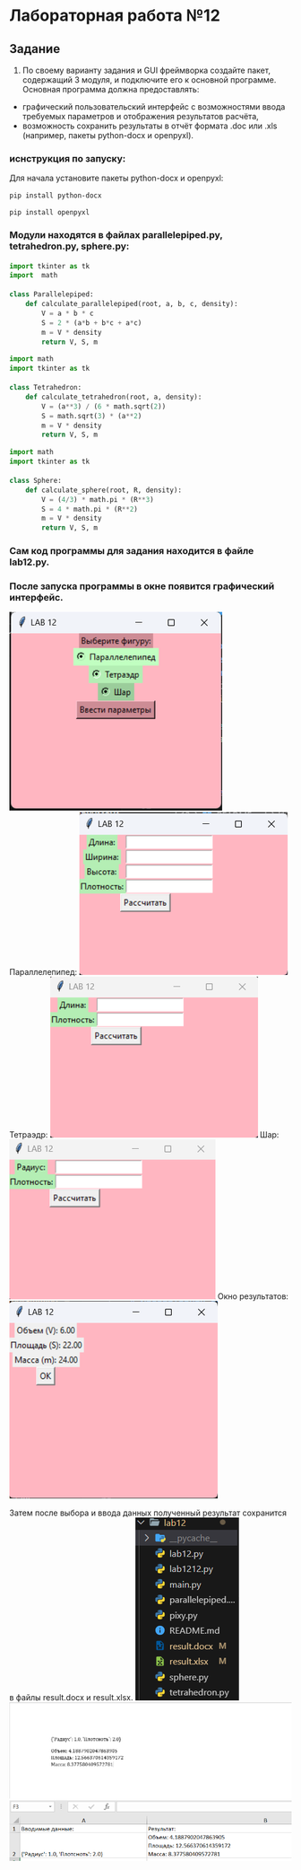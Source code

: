 # Лабораторная работа №12
## Задание 

1. По своему варианту задания и GUI фреймворка создайте пакет, содержащий 3 модуля, и подключите его к основной программе. Основная программа должна предоставлять:

- графический пользовательский интерфейс с возможностями ввода требуемых параметров и отображения результатов расчёта,
- возможность сохранить результаты в отчёт формата .doc или .xls (например, пакеты python-docx и openpyxl).






### иснструкция по запуску:
Для начала установите пакеты python-docx и openpyxl:


```
pip install python-docx
```

```
pip install openpyxl
```

### Модули находятся в файлах parallelepiped.py, tetrahedron.py, sphere.py:

```python
import tkinter as tk
import  math

class Parallelepiped:
    def calculate_parallelepiped(root, a, b, c, density):
        V = a * b * c
        S = 2 * (a*b + b*c + a*c)
        m = V * density
        return V, S, m
```

```python
import math
import tkinter as tk

class Tetrahedron:
    def calculate_tetrahedron(root, a, density):
        V = (a**3) / (6 * math.sqrt(2)) 
        S = math.sqrt(3) * (a**2)
        m = V * density
        return V, S, m
```

```python
import math
import tkinter as tk

class Sphere:
    def calculate_sphere(root, R, density):
        V = (4/3) * math.pi * (R**3)
        S = 4 * math.pi * (R**2) 
        m = V * density
        return V, S, m
```

### Сам код программы для задания находится в файле lab12.py. 

### После запуска программы в окне появится графический интерфейс.
![alt text](2024-03-31_20-28-51.png)
Параллелепипед:
![alt text](<Снимок экрана 2024-03-31 202915.png>)
Тетраэдр:
![alt text](<Снимок экрана 2024-03-31 203208.png>)
Шар:
![alt text](<Снимок экрана 2024-03-31 203326.png>)
Окно результатов:
![alt text](<Снимок экрана 2024-03-31 202953.png>)

 Затем после выбора и ввода данных полученный результат сохранится в файлы result.docx и result.xlsx.
 ![alt text](<Снимок экрана 2024-03-31 203019.png>)
 ![alt text](<Снимок экрана 2024-03-31 203601.png>)
![alt text](<Снимок экрана 2024-03-31 203652.png>)
